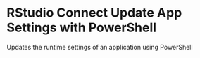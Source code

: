 # RStudio Connect Update App Settings with PowerShell
Updates the runtime settings of an application using PowerShell
